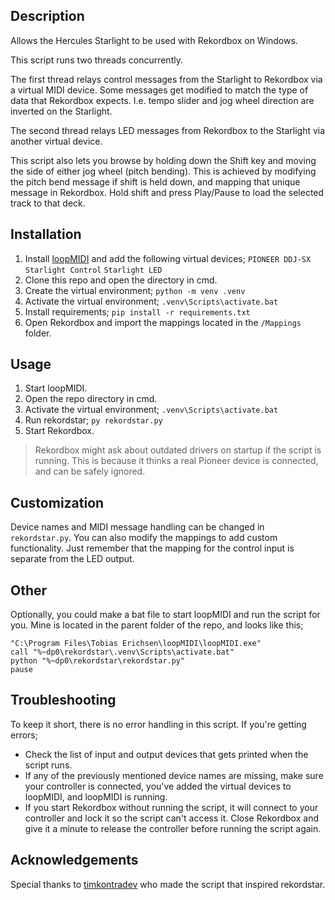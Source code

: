 ## Description
Allows the Hercules Starlight to be used with Rekordbox on Windows.

This script runs two threads concurrently.

The first thread relays control messages from the Starlight to Rekordbox via a virtual MIDI device. Some messages get modified to match the type of data that Rekordbox expects. I.e. tempo slider and jog wheel direction are inverted on the Starlight.

The second thread relays LED messages from Rekordbox to the Starlight via another virtual device.

This script also lets you browse by holding down the Shift key and moving the side of either jog wheel (pitch bending). This is achieved by modifying the pitch bend message if shift is held down, and mapping that unique message in Rekordbox. Hold shift and press Play/Pause to load the selected track to that deck.

## Installation
1. Install [loopMIDI](https://www.tobias-erichsen.de/software/loopmidi.html) and add the following virtual devices;
`PIONEER DDJ-SX`
`Starlight Control`
`Starlight LED`
2. Clone this repo and open the directory in cmd.
3. Create the virtual environment;
```python -m venv .venv```
4. Activate the virtual environment;
```.venv\Scripts\activate.bat```
5. Install requirements;
```pip install -r requirements.txt```
6. Open Rekordbox and import the mappings located in the `/Mappings` folder.

## Usage
1. Start loopMIDI.
2. Open the repo directory in cmd.
3. Activate the virtual environment;
```.venv\Scripts\activate.bat```
4. Run rekordstar;
```py rekordstar.py```
5. Start Rekordbox.

> Rekordbox might ask about outdated drivers on startup if the script is running. This is because it thinks a real Pioneer device is connected, and can be safely ignored.

## Customization
Device names and MIDI message handling can be changed in `rekordstar.py`. You can also modify the mappings to add custom functionality. Just remember that the mapping for the control input is separate from the LED output.

## Other
Optionally, you could make a bat file to start loopMIDI and run the script for you. Mine is located in the parent folder of the repo, and looks like this;
```
"C:\Program Files\Tobias Erichsen\loopMIDI\loopMIDI.exe"
call "%~dp0\rekordstar\.venv\Scripts\activate.bat"
python "%~dp0\rekordstar\rekordstar.py"
pause
```

## Troubleshooting
To keep it short, there is no error handling in this script. If you're getting errors;
* Check the list of input and output devices that gets printed when the script runs.
* If any of the previously mentioned device names are missing, make sure your controller is connected, you've added the virtual devices to loopMIDI, and loopMIDI is running.
* If you start Rekordbox without running the script, it will connect to your controller and lock it so the script can't access it. Close Rekordbox and give it a minute to release the controller before running the script again.

## Acknowledgements
Special thanks to [timkontradev](https://github.com/timkondratev/RekordJog) who made the script that inspired rekordstar.